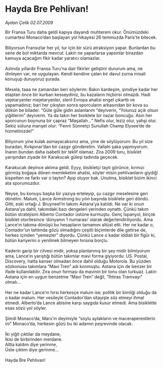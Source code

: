 # Hayda Bre Pehlivan!

*Aydan Çelik 02.07.2009*

<div class="taraf_structure_2col_1zq">
<div class="margen_n">



 <p>Bir Fransa Turu daha geldi kapıya dayandı muhterem okur. Önümüzdeki cumartesi Monaco’dan başlayan yol hikayesi 26 temmuzda Paris’te bitecek. <br/><br/>Biliyorsun Fransızlar her yıl, tur için bir sürü atraksiyon yapar. Bunlardan bu sene de bol miktarda mevcut. Lakin ne yaparlarsa yapsınlar birazdan kamuya açacağım fikir kadar yaratıcı olamazlar. <br/><br/>Aslında yıllardır Fransa Turu’na dair fikirler geliştirir dururum ama, ne dinleyen var, ne uygulayan. Kendi kendine çalan bir davul zurna misali konuşup duruyoruz şurada. <br/><br/>Mesela, taaa ne zamandan beri söylerim: Bakın kardeşim, şimdiye kadar her etaptan önce bir kurban kesseydiniz, bu kazaların hiçbirisi olmazdı. Hadi vejetaryenler mejetaryenler, steril Evropa ahalisi engel çıkarttı ve yapamadınız; bari her çıkıştan sonra sporcuların arkasından bir kova su dökün be bilader. “Güle güle gidin aslanlarım “deyiverin, “Yolunuz açık olsun yiğitlerim” deyiverin. Ya da takın her bisiklete bir nazar boncuğu. Asın her sporcunun boynuna bir çapraz “Maşallah...” Nefis olur, leziz olur, yahşi olur. Sekiz sütuna manşet olur: “Fenni Sünnetçi Sunullah Champ Elysee’de de hizmetinizde!” <br/><br/>Biliyorum yine kulak asmayacaksınız ama, yine de söylüyorum: Bu yıl size buradan, Kırkpınar’dan bir cazgır gönderelim. Vallahi şaka yapmıyorum. İnanın bundan daha isabetli bir teklif olamaz. Zira 2009 turu, bisiklet yarışından ziyade bir Karakucak güleşi tadında geçecek. <br/><br/>Karakucak deyince aklıma geldi. Eyyy, bisikletçi taytı görünce, kırmızı görmüş boğaya dönen memleketim ahalisi, söyler misin pehlivanların giydiği kispetten ne farkı var o taytın? Ayıp oluyor bak. Unutma, bisiklet bizim ikinci ata sporumuzdur. <br/><br/>Neyse, bu konuyu başka bir yazıya erteleyip, şu cazgır meselesine geri dönelim. Malum, Lance Armstrong bu yılın başında bisiklete geri döndü. Gitti, eski ortağı J. Bruyneel’in takımı Astana’ya katıldı. Ne var ki onun Astana’ya dahli, takımdaki bazı dengeleri yerinden oynattı. Çünkü takım bütün stratejisini Alberto Contador üstüne kurmuştu. Genç İspanyol, birçok bisiklet otoritesince ‘dünyanın 1 numarası’ olarak değerlendiriliyordu. Ama Lance’ın takıma dönüşü bu hesapların tamamını altüst etti. Her ne kadar o, Contador’un tahtında gözü olmadığını çeşitli biçimlerde dile getirse de, herkes içinden “yemezler” diyordu. Çünkü Lance o kadar iddialı bir figür ki, bütün kariyerini o yenilmek bilmeyen hırsına borçlu. <br/><br/>Kaderin garip bir cilvesi midir, yoksa planlanmış bir şey midir bilmiyorum ama, Lance’ın yarıştığı bütün takımlar mavi forma giyiyordu: US. Postal, Discovery, hatta kanser olmadan önce dahil olduğu Motorola. Bu yüzden sözkonusu takımlara “Mavi Tren” adı konmuştu. Astana için de benzer bir ifade kullanılabilir. Zira onun forması da mavinin bir tonu olan turkuaz. Lakin Astana için en uygun benzetme “Mavi Tren” değil, “İhtiras Tramvayı” olmalı... <br/><br/>Her ne kadar Lance’ın hırsı herkesçe malum ise; politik bir kimliği olduğu da o kadar malum. Her vesileyle Contador’dan sitayişle söz etmeyi ihmal etmedi. Alberto’da Lance abisine karşı saygıda kusur etmedi. Ama bisiklette esas sözü yol söyler. <br/><br/>Şimdi Monaco’da, Marx’ın deyimiyle “soylu aylakların ve maceraperestlerin ini” Monaco’da, herkesin gözü bu iki adamın peşrevinde olacak. <br/><br/>İki yiğit çıktılar da meydane, <br/>İkisi de birbirinden merdane. <br/>Altta kaldım diye yerinme, <br/>Üste çıktım diye gerinme... <br/><br/>Hayda Bre Pehlivan!</p>
<br/>
<br/>
<br/>



<br/>


<div id="taraf_not">
</div>

</div>


</div>
